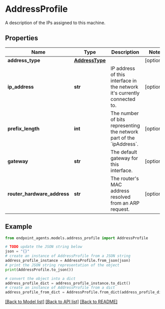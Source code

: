 # AddressProfile

A description of the IPs assigned to this machine.

## Properties

Name | Type | Description | Notes
------------ | ------------- | ------------- | -------------
**address_type** | [**AddressType**](AddressType.md) |  | [optional] 
**ip_address** | **str** | IP address of this interface in the network it&#39;s currently connected to. | [optional] 
**prefix_length** | **int** | The number of bits representing the network part of the &#x60;ipAddress&#x60;. | [optional] 
**gateway** | **str** | The default gateway for this interface. | [optional] 
**router_hardware_address** | **str** | The router&#39;s MAC address resolved from an ARP request. | [optional] 

## Example

```python
from endpoint_agents.models.address_profile import AddressProfile

# TODO update the JSON string below
json = "{}"
# create an instance of AddressProfile from a JSON string
address_profile_instance = AddressProfile.from_json(json)
# print the JSON string representation of the object
print(AddressProfile.to_json())

# convert the object into a dict
address_profile_dict = address_profile_instance.to_dict()
# create an instance of AddressProfile from a dict
address_profile_from_dict = AddressProfile.from_dict(address_profile_dict)
```
[[Back to Model list]](../README.md#documentation-for-models) [[Back to API list]](../README.md#documentation-for-api-endpoints) [[Back to README]](../README.md)


